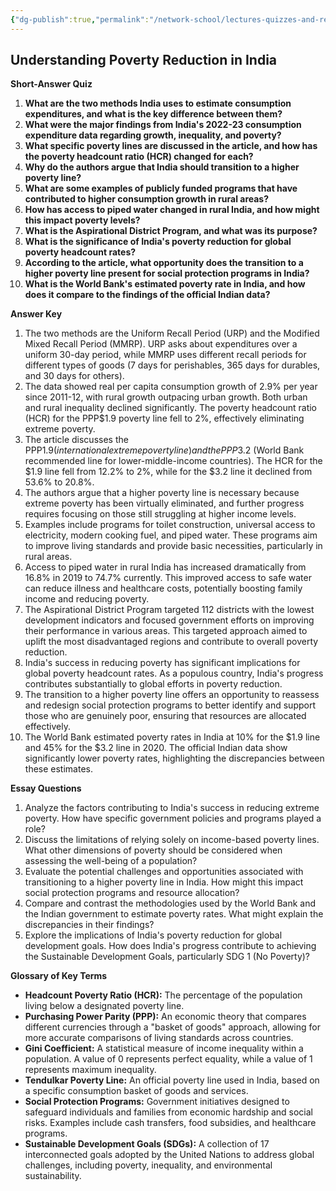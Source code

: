 ```yaml
---
{"dg-publish":true,"permalink":"/network-school/lectures-quizzes-and-references/briefs-timelines-and-study-guides/indian-history/indian-history-india-eliminates-extreme-poverty-study-guide/"}
---
```




## Understanding Poverty Reduction in India

**Short-Answer Quiz**

1. **What are the two methods India uses to estimate consumption expenditures, and what is the key difference between them?**
2. **What were the major findings from India's 2022-23 consumption expenditure data regarding growth, inequality, and poverty?**
3. **What specific poverty lines are discussed in the article, and how has the poverty headcount ratio (HCR) changed for each?**
4. **Why do the authors argue that India should transition to a higher poverty line?**
5. **What are some examples of publicly funded programs that have contributed to higher consumption growth in rural areas?**
6. **How has access to piped water changed in rural India, and how might this impact poverty levels?**
7. **What is the Aspirational District Program, and what was its purpose?**
8. **What is the significance of India's poverty reduction for global poverty headcount rates?**
9. **According to the article, what opportunity does the transition to a higher poverty line present for social protection programs in India?**
10. **What is the World Bank's estimated poverty rate in India, and how does it compare to the findings of the official Indian data?**

**Answer Key**

1. The two methods are the Uniform Recall Period (URP) and the Modified Mixed Recall Period (MMRP). URP asks about expenditures over a uniform 30-day period, while MMRP uses different recall periods for different types of goods (7 days for perishables, 365 days for durables, and 30 days for others).
2. The data showed real per capita consumption growth of 2.9% per year since 2011-12, with rural growth outpacing urban growth. Both urban and rural inequality declined significantly. The poverty headcount ratio (HCR) for the PPP$1.9 poverty line fell to 2%, effectively eliminating extreme poverty.
3. The article discusses the PPP$1.9 (international extreme poverty line) and the PPP$3.2 (World Bank recommended line for lower-middle-income countries). The HCR for the $1.9 line fell from 12.2% to 2%, while for the $3.2 line it declined from 53.6% to 20.8%.
4. The authors argue that a higher poverty line is necessary because extreme poverty has been virtually eliminated, and further progress requires focusing on those still struggling at higher income levels.
5. Examples include programs for toilet construction, universal access to electricity, modern cooking fuel, and piped water. These programs aim to improve living standards and provide basic necessities, particularly in rural areas.
6. Access to piped water in rural India has increased dramatically from 16.8% in 2019 to 74.7% currently. This improved access to safe water can reduce illness and healthcare costs, potentially boosting family income and reducing poverty.
7. The Aspirational District Program targeted 112 districts with the lowest development indicators and focused government efforts on improving their performance in various areas. This targeted approach aimed to uplift the most disadvantaged regions and contribute to overall poverty reduction.
8. India's success in reducing poverty has significant implications for global poverty headcount rates. As a populous country, India's progress contributes substantially to global efforts in poverty reduction.
9. The transition to a higher poverty line offers an opportunity to reassess and redesign social protection programs to better identify and support those who are genuinely poor, ensuring that resources are allocated effectively.
10. The World Bank estimated poverty rates in India at 10% for the $1.9 line and 45% for the $3.2 line in 2020. The official Indian data show significantly lower poverty rates, highlighting the discrepancies between these estimates.

**Essay Questions**

1. Analyze the factors contributing to India's success in reducing extreme poverty. How have specific government policies and programs played a role?
2. Discuss the limitations of relying solely on income-based poverty lines. What other dimensions of poverty should be considered when assessing the well-being of a population?
3. Evaluate the potential challenges and opportunities associated with transitioning to a higher poverty line in India. How might this impact social protection programs and resource allocation?
4. Compare and contrast the methodologies used by the World Bank and the Indian government to estimate poverty rates. What might explain the discrepancies in their findings?
5. Explore the implications of India's poverty reduction for global development goals. How does India's progress contribute to achieving the Sustainable Development Goals, particularly SDG 1 (No Poverty)?

**Glossary of Key Terms**

- **Headcount Poverty Ratio (HCR):** The percentage of the population living below a designated poverty line.
- **Purchasing Power Parity (PPP):** An economic theory that compares different currencies through a "basket of goods" approach, allowing for more accurate comparisons of living standards across countries.
- **Gini Coefficient:** A statistical measure of income inequality within a population. A value of 0 represents perfect equality, while a value of 1 represents maximum inequality.
- **Tendulkar Poverty Line:** An official poverty line used in India, based on a specific consumption basket of goods and services.
- **Social Protection Programs:** Government initiatives designed to safeguard individuals and families from economic hardship and social risks. Examples include cash transfers, food subsidies, and healthcare programs.
- **Sustainable Development Goals (SDGs):** A collection of 17 interconnected goals adopted by the United Nations to address global challenges, including poverty, inequality, and environmental sustainability.